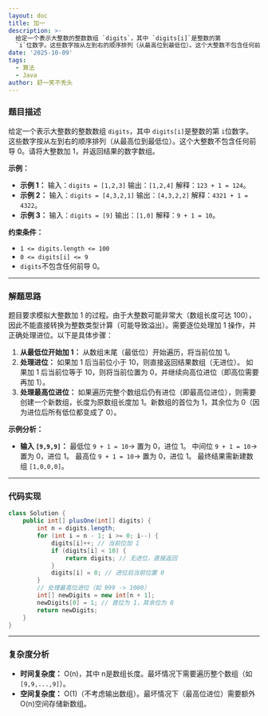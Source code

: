 ```yaml
---
layout: doc
title: 加一
description: >-
  给定一个表示大整数的整数数组 `digits`，其中 `digits[i]`是整数的第
  `i`位数字。这些数字按从左到右的顺序排列（从最高位到最低位）。这个大整数不包含任何前导 0。请将大整数加 1，并返回结果的数字数组。
date: '2025-10-09'
tags:
  - 算法
  - Java
author: 舒一笑不秃头
---
```

### 题目描述

给定一个表示大整数的整数数组 `digits`，其中 `digits[i]`是整数的第 `i`位数字。这些数字按从左到右的顺序排列（从最高位到最低位）。这个大整数不包含任何前导 0。请将大整数加 1，并返回结果的数字数组。

**示例：**

- **示例 1：** 输入：`digits = [1,2,3]` 输出：`[1,2,4]` 解释：`123 + 1 = 124`。
- **示例 2：** 输入：`digits = [4,3,2,1]` 输出：`[4,3,2,2]` 解释：`4321 + 1 = 4322`。
- **示例 3：** 输入：`digits = [9]` 输出：`[1,0]` 解释：`9 + 1 = 10`。

**约束条件：**

- `1 <= digits.length <= 100`
- `0 <= digits[i] <= 9`
- `digits`不包含任何前导 0。

------

### 解题思路

题目要求模拟大整数加 1 的过程。由于大整数可能非常大（数组长度可达 100），因此不能直接转换为整数类型计算（可能导致溢出）。需要逐位处理加 1 操作，并正确处理进位。以下是具体步骤：

1. **从最低位开始加 1：** 从数组末尾（最低位）开始遍历，将当前位加 1。
2. **处理进位：** 如果加 1 后当前位小于 10，则直接返回结果数组（无进位）。 如果加 1 后当前位等于 10，则将当前位置为 0，并继续向高位进位（即高位需要再加 1）。
3. **处理最高位进位：** 如果遍历完整个数组后仍有进位（即最高位进位），则需要创建一个新数组，长度为原数组长度加 1。新数组的首位为 1，其余位为 0（因为进位后所有低位都变成了 0）。

**示例分析：**

- **输入 `[9,9,9]`：** 最低位 `9 + 1 = 10`→ 置为 0，进位 1。 中间位 `9 + 1 = 10`→ 置为 0，进位 1。 最高位 `9 + 1 = 10`→ 置为 0，进位 1。 最终结果需新建数组 `[1,0,0,0]`。

------

### 代码实现

```java
class Solution {
    public int[] plusOne(int[] digits) {
        int n = digits.length;
        for (int i = n - 1; i >= 0; i--) {
            digits[i]++; // 当前位加 1
            if (digits[i] < 10) {
                return digits; // 无进位，直接返回
            }
            digits[i] = 0; // 进位后当前位置 0
        }
        // 处理最高位进位（如 999 -> 1000）
        int[] newDigits = new int[n + 1];
        newDigits[0] = 1; // 首位为 1，其余位为 0
        return newDigits;
    }
}
```

------

### 复杂度分析

- **时间复杂度：** O(n)，其中 n是数组长度。最坏情况下需要遍历整个数组（如 `[9,9,...,9]`）。
- **空间复杂度：** O(1)（不考虑输出数组）。最坏情况下（最高位进位）需要额外 O(n)空间存储新数组。
